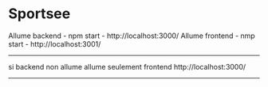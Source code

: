# Sportsee

Allume backend - npm start  - http://localhost:3000/
Allume frontend - nmp start - http://localhost:3001/

-----------------------------------------------------
 
si backend non allume 
allume seulement frontend http://localhost:3000/

-----------------------------------------------------

